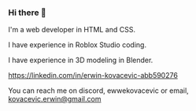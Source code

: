 ### Hi there 👋

I'm a web developer in HTML and CSS.

I have experience in Roblox Studio coding.

I have experience in 3D modeling in Blender.

https://linkedin.com/in/erwin-kovacevic-abb590276

You can reach me on discord, ewwekovacevic or email, kovacevic.erwin@gmail.com
